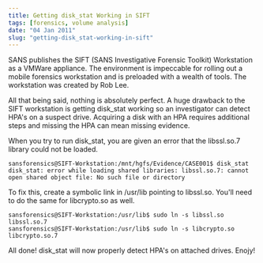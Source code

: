 ```yaml
---
title: Getting disk_stat Working in SIFT
tags: [forensics, volume analysis]
date: "04 Jan 2011"
slug: "getting-disk_stat-working-in-sift"
---
```


SANS publishes the SIFT (SANS Investigative Forensic Toolkit) Workstation as a VMWare appliance.
The environment is impeccable for rolling out a mobile forensics workstation and is preloaded
with a wealth of tools. The workstation was created by Rob Lee.

All that being said, nothing is absolutely perfect. A huge drawback to the SIFT workstation is
getting disk_stat working so an investigator can detect HPA's on a suspect drive. Acquiring a disk
with an HPA requires additional steps and missing the HPA can mean missing evidence.

When you try to run disk_stat, you are given an error that the libssl.so.7 library could not be loaded.

```
sansforensics@SIFT-Workstation:/mnt/hgfs/Evidence/CASE001$ disk_stat
disk_stat: error while loading shared libraries: libssl.so.7: cannot open shared object file: No such file or directory
```

To fix this, create a symbolic link in /usr/lib pointing to libssl.so. You'll need to do the same for libcrypto.so as well.

```
sansforensics@SIFT-Workstation:/usr/lib$ sudo ln -s libssl.so libssl.so.7
sansforensics@SIFT-Workstation:/usr/lib$ sudo ln -s libcrypto.so libcrypto.so.7
```

All done! disk_stat will now properly detect HPA's on attached drives. Enojy!

